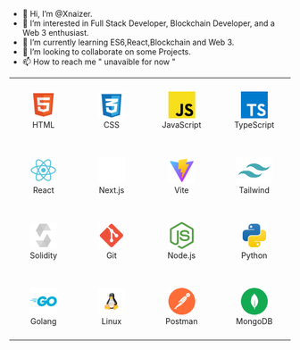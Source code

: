 - 👋 Hi, I’m @Xnaizer.
- 👀 I’m interested in Full Stack Developer, Blockchain Developer, and a Web 3 enthusiast.
- 🌱 I’m currently learning ES6,React,Blockchain and Web 3.
- 💞️ I’m looking to collaborate on some Projects.
- 📫 How to reach me " unavaible for now "

<!---
Xnaizer/Xnaizer is a ✨ special ✨ repository because its `README.md` (this file) appears on your GitHub profile.
You can click the Preview link to take a look at your changes.
--->

<table align="center">
  <tbody>
    <tr>
      <td align="center" width="140" height="112">
        <a href="https://developer.mozilla.org/docs/Web/HTML" target="_blank" rel="noreferrer">
          <img src="./icons/html.svg" width="48" height="48" alt="HTML5" />
        </a>
        <div>HTML</div>
      </td>
      <td align="center" width="140" height="112">
        <a href="https://developer.mozilla.org/docs/Web/CSS" target="_blank" rel="noreferrer">
          <img src="./icons/css.svg" width="48" height="48" alt="CSS3" />
        </a>
        <div>CSS</div>
      </td>
      <td align="center" width="140" height="112">
        <a href="https://developer.mozilla.org/docs/Web/JavaScript" target="_blank" rel="noreferrer">
          <img src="./icons/javascript.svg" width="48" height="48" alt="JavaScript" />
        </a>
        <div>JavaScript</div>
      </td>
      <td align="center" width="140" height="112">
        <a href="https://www.typescriptlang.org/" target="_blank" rel="noreferrer">
          <img src="./icons/typescript.svg" width="48" height="48" alt="TypeScript" />
        </a>
        <div>TypeScript</div>
      </td>
    </tr>
    <tr>
      <td align="center" width="140" height="112">
        <a href="https://react.dev/" target="_blank" rel="noreferrer">
          <img src="./icons/react.svg" width="48" height="48" alt="React" />
        </a>
        <div>React</div>
      </td>
      <td align="center" width="140" height="112">
        <a href="https://nextjs.org/" target="_blank" rel="noreferrer">
          <img src="./icons/nextjs.svg" width="48" height="48" alt="Next.js" />
        </a>
        <div>Next.js</div>
      </td>
      <td align="center" width="140" height="112">
        <a href="https://vitejs.dev/" target="_blank" rel="noreferrer">
          <img src="./icons/vite.svg" width="48" height="48" alt="Vite" />
        </a>
        <div>Vite</div>
      </td>
      <td align="center" width="140" height="112">
        <a href="https://tailwindcss.com/" target="_blank" rel="noreferrer">
          <img src="./icons/tailwind.svg" width="65" height="48" alt="Tailwind CSS" />
        </a>
        <div>Tailwind</div>
      </td>
    </tr>
    <tr>
      <td align="center" width="140" height="112">
        <a href="https://docs.soliditylang.org/" target="_blank" rel="noreferrer">
          <img src="./icons/solidity.svg" width="48" height="48" alt="Solidity" />
        </a>
        <div>Solidity</div>
      </td>
      <td align="center" width="140" height="112">
        <a href="https://git-scm.com/" target="_blank" rel="noreferrer">
          <img src="./icons/git.svg" width="48" height="48" alt="Git" />
        </a>
        <div>Git</div>
      </td>
      <td align="center" width="140" height="112">
        <a href="https://nodejs.org/" target="_blank" rel="noreferrer">
          <img src="./icons/nodejs.svg" width="48" height="48" alt="Node.js" />
        </a>
        <div>Node.js</div>
      </td>
      <td align="center" width="140" height="112">
        <a href="https://www.python.org/" target="_blank" rel="noreferrer">
          <img src="./icons/python.svg" width="48" height="48" alt="Python" />
        </a>
        <div>Python</div>
      </td>
    </tr>
    <tr>
      <td align="center" width="140" height="112">
        <a href="https://go.dev/" target="_blank" rel="noreferrer">
          <img src="./icons/go.svg" width="48" height="48" alt="Go" />
        </a>
        <div>Golang</div>
      </td>
      <td align="center" width="140" height="112">
        <a href="https://www.linux.org/" target="_blank" rel="noreferrer">
          <img src="./icons/linux.svg" width="48" height="48" alt="Linux" />
        </a>
        <div>Linux</div>
      </td>
      <td align="center" width="140" height="112">
        <a href="https://www.postman.com/" target="_blank" rel="noreferrer">
          <img src="./icons/postman.svg" width="48" height="48" alt="Postman" />
        </a>
        <div>Postman</div>
      </td>
      <td align="center" width="140" height="112">
        <a href="https://www.mongodb.com/" target="_blank" rel="noreferrer">
          <img src="./icons/mongodb.svg" width="48" height="48" alt="MongoDB" />
        </a>
        <div>MongoDB</div>
      </td>
    </tr>
  </tbody>
</table>
